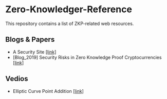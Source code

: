 # Zero-Knowledger-Reference
This repository contains a list of ZKP-related web resources.

## Blogs & Papers
- A Security Site [[link]](https://asecuritysite.com/)
- [Blog_2019] Security Risks in Zero Knowledge Proof Cryptocurrencies [[link]](https://blogs.360.cn/post/Security-Risks-in-Zero-Knowledge-Proof-Cryptocurrencies.html)


## Vedios
- Elliptic Curve Point Addition [[link]](https://www.youtube.com/watch?v=XmygBPb7DPM)
